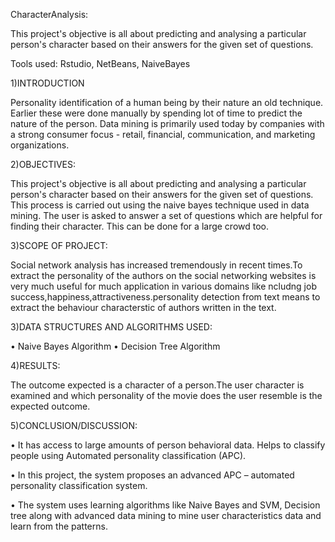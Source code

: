 CharacterAnalysis:

This project's objective is all about predicting and analysing a particular person's character based on their answers for the given set of questions. 
 
Tools used:
Rstudio,
NetBeans,
NaiveBayes

1)INTRODUCTION

Personality identification of a human being by their nature an old technique. Earlier these were done manually by spending lot of time to predict the nature of the person. Data mining is primarily used today by companies with a strong consumer focus - retail, financial, communication, and marketing organizations.

2)OBJECTIVES:

This project's objective is all about predicting and analysing a particular person's character based on their answers for the given set of questions. This process is carried out using the naive bayes technique used in data mining. The user is asked to answer a set of questions which are helpful for finding their character. This can be done for a large crowd too.

3)SCOPE OF PROJECT:
  
Social network analysis has increased tremendously in recent times.To extract the personality of the authors on the social networking websites is very much useful for much application in various domains like ncludng job success,happiness,attractiveness.personality detection from text means to extract the behaviour characterstic of authors written in the text.

3)DATA STRUCTURES  AND ALGORITHMS  USED:

•	Naive Bayes Algorithm
•	Decision Tree Algorithm

4)RESULTS:
 
 The outcome expected is a character of a person.The user character is examined and which personality of the movie does the user resemble is the expected outcome.
 
5)CONCLUSION/DISCUSSION:

•	It has access to large amounts of person behavioral data. Helps to classify people using Automated personality classification (APC).

•	In this project, the system proposes an advanced APC – automated personality classification system.

•	The system uses learning algorithms like Naive Bayes and SVM, Decision tree along with advanced data mining to mine user characteristics data and learn from the patterns.

